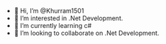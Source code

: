 - 👋 Hi, I’m @Khurram1501
- 👀 I’m interested in .Net Development.
- 🌱 I’m currently learning c# 
- 💞️ I’m looking to collaborate on .Net Development.

<!---
Khurram1501/Khurram1501 is a ✨ special ✨ repository because its `README.md` (this file) appears on your GitHub profile.
You can click the Preview link to take a look at your changes.
--->
